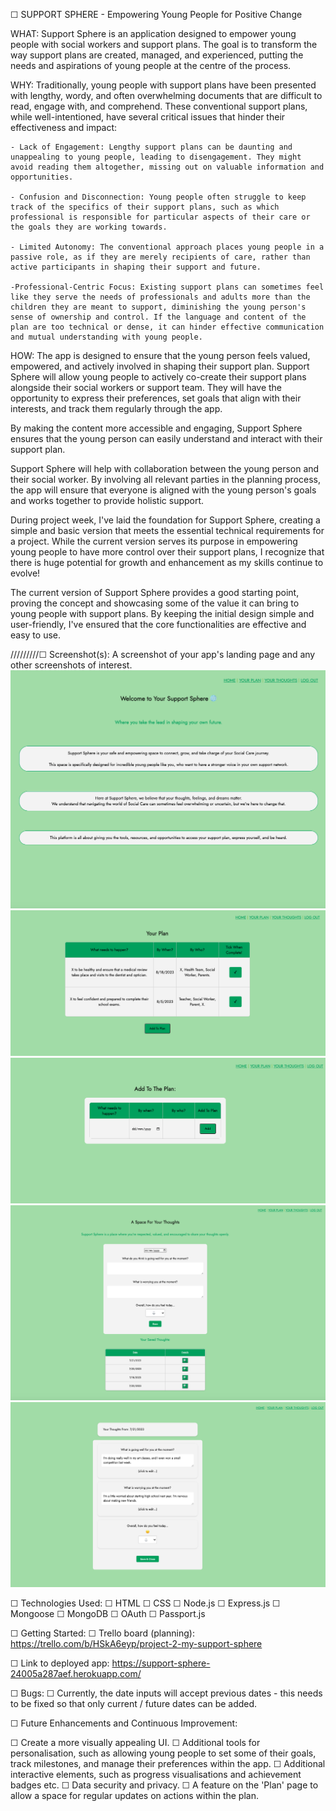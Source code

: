 ☐ SUPPORT SPHERE - Empowering Young People for Positive Change

WHAT:
Support Sphere is an application designed to empower young people with social workers and support plans. The goal is to transform the way support plans are created, managed, and experienced, putting the needs and aspirations of young people at the centre of the process.


WHY:
Traditionally, young people with support plans have been presented with lengthy, wordy, and often overwhelming documents that are difficult to read, engage with, and comprehend. These conventional support plans, while well-intentioned, have several critical issues that hinder their effectiveness and impact:

    - Lack of Engagement: Lengthy support plans can be daunting and unappealing to young people, leading to disengagement. They might avoid reading them altogether, missing out on valuable information and opportunities.

    - Confusion and Disconnection: Young people often struggle to keep track of the specifics of their support plans, such as which professional is responsible for particular aspects of their care or the goals they are working towards.

    - Limited Autonomy: The conventional approach places young people in a passive role, as if they are merely recipients of care, rather than active participants in shaping their support and future.

    -Professional-Centric Focus: Existing support plans can sometimes feel like they serve the needs of professionals and adults more than the children they are meant to support, diminishing the young person's sense of ownership and control. If the language and content of the plan are too technical or dense, it can hinder effective communication and mutual understanding with young people.

HOW:
The app is designed to ensure that the young person feels valued, empowered, and actively involved in shaping their support plan. Support Sphere will allow young people to actively co-create their support plans alongside their social workers or support team. They will have the opportunity to express their preferences, set goals that align with their interests, and track them regularly through the app.

By making the content more accessible and engaging, Support Sphere ensures that the young person can easily understand and interact with their support plan.

Support Sphere will help with collaboration between the young person and their social worker. By involving all relevant parties in the planning process, the app will ensure that everyone is aligned with the young person's goals and works together to provide holistic support.


During project week, I've laid the foundation for Support Sphere, creating a simple and basic version that meets the essential technical requirements for a project. While the current version serves its purpose in empowering young people to have more control over their support plans, I recognize that there is huge potential for growth and enhancement as my skills continue to evolve!


The current version of Support Sphere provides a good starting point, proving the concept and showcasing some of the value it can bring to young people with support plans. By keeping the initial design simple and user-friendly, I've ensured that the core functionalities are effective and easy to use.


/////////☐ Screenshot(s): A screenshot of your app's landing page and any other screenshots of interest.
![home](<Screenshot 2023-07-20 at 20.54.41.png>)
![plan](<Screenshot 2023-07-20 at 20.18.11.png>)
![add to plan](<Screenshot 2023-07-20 at 20.18.40.png>)
![thoughts page](<Screenshot 2023-07-20 at 20.19.16.png>)
![thoughts/ show](<Screenshot 2023-07-20 at 20.19.33.png>)


☐ Technologies Used: 
☐ HTML
☐ CSS
☐ Node.js
☐ Express.js
☐ Mongoose
☐ MongoDB
☐ OAuth
☐ Passport.js

☐ Getting Started:
☐ Trello board (planning):
https://trello.com/b/HSkA6eyp/project-2-my-support-sphere

☐ Link to deployed app: https://support-sphere-24005a287aef.herokuapp.com/

☐ Bugs:
☐ Currently, the date inputs will accept previous dates - this needs to be fixed so that only current / future dates can be added.

☐ Future Enhancements and Continuous Improvement:

☐ Create a more visually appealing UI.
☐ Additional tools for personalisation, such as allowing young people to set some of their goals, track milestones, and manage their preferences within the app. 
☐ Additional interactive elements, such as progress visualisations and achievement badges etc.
☐ Data security and privacy.
☐ A feature on the 'Plan' page to allow a space for regular updates on actions within the plan. 



